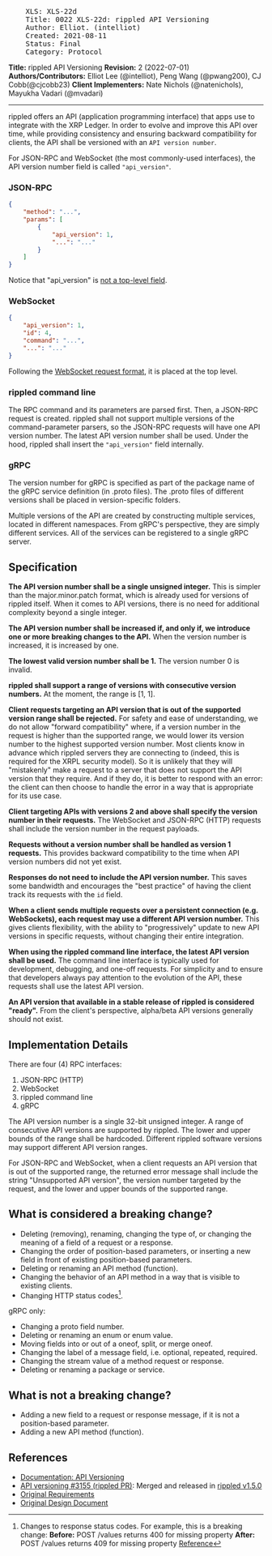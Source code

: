 <pre>
    XLS: XLS-22d
    Title: 0022 XLS-22d: rippled API Versioning
    Author: Elliot. (intelliot)
    Created: 2021-08-11
    Status: Final
    Category: Protocol
</pre>
**Title:** rippled API Versioning
**Revision:** 2 (2022-07-01)
**Authors/Contributors:** Elliot Lee (@intelliot), Peng Wang (@pwang200), CJ Cobb(@cjcobb23)
**Client Implementers:** Nate Nichols (@natenichols), Mayukha Vadari (@mvadari)

----

rippled offers an API (application programming interface) that apps use to integrate with the XRP Ledger. In order to evolve and improve this API over time, while providing consistency and ensuring backward compatibility for clients, the API shall be versioned with an `API version number`.

For JSON-RPC and WebSocket (the most commonly-used interfaces), the API version number field is called `"api_version"`.

### JSON-RPC

```json
{
    "method": "...",
    "params": [
        {
            "api_version": 1,
            "...": "..."
        }
    ]
}
```

Notice that "api_version" is [not a top-level field](https://github.com/ripple/rippled/issues/3065).

### WebSocket

```json
{
    "api_version": 1,
    "id": 4,
    "command": "...",
    "...": "..."
}
```

Following the [WebSocket request format](https://xrpl.org/request-formatting.html), it is placed at the top level.

### rippled command line

The RPC command and its parameters are parsed first. Then, a JSON-RPC request is created. rippled shall not support multiple versions of the command-parameter parsers, so the JSON-RPC requests will have one API version number. The latest API version number shall be used. Under the hood, rippled shall insert the `"api_version"` field internally.

### gRPC

The version number for gRPC is specified as part of the package name of the gRPC service definition (in .proto files). The .proto files of different versions shall be placed in version-specific folders.

Multiple versions of the API are created by constructing multiple services, located in different namespaces. From gRPC's perspective, they are simply different services. All of the services can be registered to a single gRPC server.

## Specification

**The API version number shall be a single unsigned integer.** This is simpler than the major.minor.patch format, which is already used for versions of rippled itself. When it comes to API versions, there is no need for additional complexity beyond a single integer.

**The API version number shall be increased if, and only if, we introduce one or more breaking changes to the API.** When the version number is increased, it is increased by one.

**The lowest valid version number shall be 1.** The version number 0 is invalid.

**rippled shall support a range of versions with consecutive version numbers.** At the moment, the range is [1, 1].

**Client requests targeting an API version that is out of the supported version range shall be rejected.** For safety and ease of understanding, we do not allow "forward compatibility" where, if a version number in the request is higher than the supported range, we would lower its version number to the highest supported version number. Most clients know in advance which rippled servers they are connecting to (indeed, this is required for the XRPL security model). So it is unlikely that they will "mistakenly" make a request to a server that does not support the API version that they require. And if they do, it is better to respond with an error: the client can then choose to handle the error in a way that is appropriate for its use case.

**Client targeting APIs with versions 2 and above shall specify the version number in their requests.** The WebSocket and JSON-RPC (HTTP) requests shall include the version number in the request payloads.

**Requests without a version number shall be handled as version 1 requests.** This provides backward compatibility to the time when API version numbers did not yet exist.

**Responses do not need to include the API version number.** This saves some bandwidth and encourages the "best practice" of having the client track its requests with the `id` field.

**When a client sends multiple requests over a persistent connection (e.g. WebSockets), each request may use a different API version number.** This gives clients flexibility, with the ability to "progressively" update to new API versions in specific requests, without changing their entire integration.

**When using the rippled command line interface, the latest API version shall be used.** The command line interface is typically used for development, debugging, and one-off requests. For simplicity and to ensure that developers always pay attention to the evolution of the API, these requests shall use the latest API version.

**An API version that available in a stable release of rippled is considered "ready".** From the client's perspective, alpha/beta API versions generally should not exist.

## Implementation Details

There are four (4) RPC interfaces:

1. JSON-RPC (HTTP)
2. WebSocket
3. rippled command line
4. gRPC

The API version number is a single 32-bit unsigned integer. A range of consecutive API versions are supported by rippled. The lower and upper bounds of the range shall be hardcoded. Different rippled software versions may support different API version ranges.

For JSON-RPC and WebSocket, when a client requests an API version that is out of the supported range, the returned error message shall include the string "Unsupported API version", the version number targeted by the request, and the lower and upper bounds of the supported range.

## What is considered a breaking change?

- Deleting (removing), renaming, changing the type of, or changing the meaning of a field of a request or a response.
- Changing the order of position-based parameters, or inserting a new field in front of existing position-based parameters.
- Deleting or renaming an API method (function).
- Changing the behavior of an API method in a way that is visible to existing clients.
- Changing HTTP status codes[^1].

gRPC only:

- Changing a proto field number.
- Deleting or renaming an enum or enum value.
- Moving fields into or out of a oneof, split, or merge oneof.
- Changing the label of a message field, i.e. optional, repeated, required.
- Changing the stream value of a method request or response.
- Deleting or renaming a package or service.

## What is not a breaking change?

- Adding a new field to a request or response message, if it is not a position-based parameter.
- Adding a new API method (function).

## References

- [Documentation: API Versioning](https://xrpl.org/request-formatting.html#api-versioning)
- [API versioning #3155 (rippled PR)](https://github.com/ripple/rippled/pull/3155): Merged and released in [rippled v1.5.0](https://github.com/ripple/rippled/releases/tag/1.5.0)
- [Original Requirements](https://github.com/pwang200/RippledRPCDesign/blob/API_versioning/requirement/requirements.md)
- [Original Design Document](https://github.com/pwang200/RippledRPCDesign/blob/API_versioning/design/design.md)

[^1]: Changes to response status codes. For example, this is a breaking change:
**Before:** POST /values returns 400 for missing property
**After:** POST /values returns 409 for missing property
[Reference](https://community.blackbaud.com/blogs/69/3219)